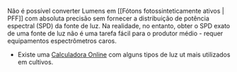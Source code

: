 ---
---


Não é possível converter Lumens em [[Fótons fotossinteticamente ativos | PFF]] com absoluta precisão sem fornecer a distribuição de potência espectral (SPD) da fonte de luz. Na realidade, no entanto, obter o SPD exato de uma fonte de luz não é uma tarefa fácil para o produtor médio - requer equipamentos espectrômetros caros.

- Existe uma [Calculadora Online](https://www.waveformlighting.com/horticulture/convert-lumens-to-ppf-online-calculator) com alguns tipos de luz ut mais utilizados em cultivos. 